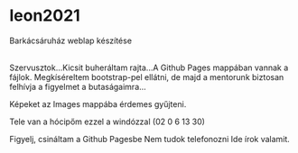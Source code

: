 # leon2021
Barkácsáruház weblap készítése

<br>Szervusztok...Kicsit buheráltam rajta...A Github Pages mappában vannak a fájlok.
Megkíséreltem  bootstrap-pel ellátni, de majd a mentorunk biztosan felhívja a figyelmet a butaságaimra...

Képeket az Images mappába érdemes gyűjteni.

Tele van a hócipőm ezzel a windózzal (02 0 6 13 30)

Figyelj, csináltam a Github Pagesbe
Nem tudok telefonozni
Ide írok valamit.